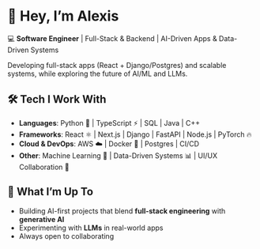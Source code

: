 # 👋 Hey, I’m Alexis

💻 **Software Engineer** | Full-Stack & Backend | AI-Driven Apps & Data-Driven Systems  

Developing full-stack apps (React + Django/Postgres) and scalable systems, while exploring the future of AI/ML and LLMs. 

## 🛠️ Tech I Work With  
- **Languages**: Python 🐍 | TypeScript ⚡ | SQL | Java | C++  
- **Frameworks**: React ⚛️ | Next.js | Django | FastAPI | Node.js | PyTorch 🔥  
- **Cloud & DevOps**: AWS ☁️ | Docker 🐳 | Postgres | CI/CD  
- **Other**: Machine Learning 🤖 | Data-Driven Systems 📊 | UI/UX Collaboration 🎨 

## 🌟 What I’m Up To  
- Building AI-first projects that blend **full-stack engineering** with **generative AI**  
- Experimenting with **LLMs** in real-world apps  
- Always open to collaborating
